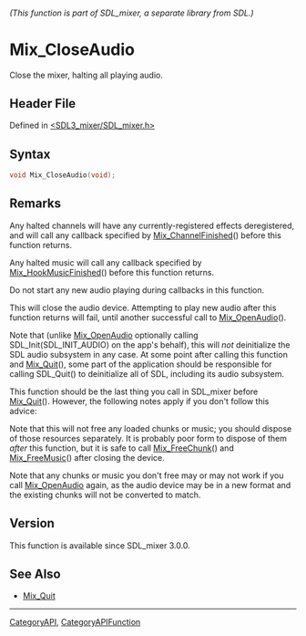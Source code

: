 ###### (This function is part of SDL_mixer, a separate library from SDL.)
# Mix_CloseAudio

Close the mixer, halting all playing audio.

## Header File

Defined in [<SDL3_mixer/SDL_mixer.h>](https://github.com/libsdl-org/SDL_mixer/blob/main/include/SDL3_mixer/SDL_mixer.h)

## Syntax

```c
void Mix_CloseAudio(void);
```

## Remarks

Any halted channels will have any currently-registered effects
deregistered, and will call any callback specified by
[Mix_ChannelFinished](Mix_ChannelFinished)() before this function returns.

Any halted music will call any callback specified by
[Mix_HookMusicFinished](Mix_HookMusicFinished)() before this function
returns.

Do not start any new audio playing during callbacks in this function.

This will close the audio device. Attempting to play new audio after this
function returns will fail, until another successful call to
[Mix_OpenAudio](Mix_OpenAudio)().

Note that (unlike [Mix_OpenAudio](Mix_OpenAudio) optionally calling
SDL_Init(SDL_INIT_AUDIO) on the app's behalf), this will _not_ deinitialize
the SDL audio subsystem in any case. At some point after calling this
function and [Mix_Quit](Mix_Quit)(), some part of the application should be
responsible for calling SDL_Quit() to deinitialize all of SDL, including
its audio subsystem.

This function should be the last thing you call in SDL_mixer before
[Mix_Quit](Mix_Quit)(). However, the following notes apply if you don't
follow this advice:

Note that this will not free any loaded chunks or music; you should dispose
of those resources separately. It is probably poor form to dispose of them
_after_ this function, but it is safe to call
[Mix_FreeChunk](Mix_FreeChunk)() and [Mix_FreeMusic](Mix_FreeMusic)() after
closing the device.

Note that any chunks or music you don't free may or may not work if you
call [Mix_OpenAudio](Mix_OpenAudio) again, as the audio device may be in a
new format and the existing chunks will not be converted to match.

## Version

This function is available since SDL_mixer 3.0.0.

## See Also

- [Mix_Quit](Mix_Quit)

----
[CategoryAPI](CategoryAPI), [CategoryAPIFunction](CategoryAPIFunction)


